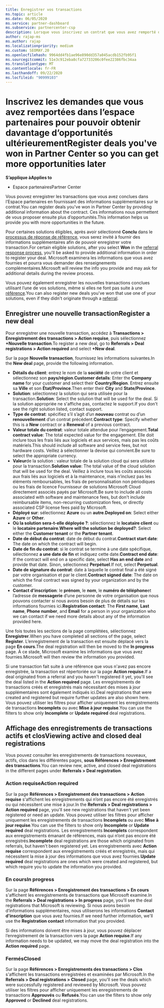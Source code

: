 ```yaml
---
title: Enregistrer vos transactions
ms.topic: article
ms.date: 06/05/2020
ms.service: partner-dashboard
ms.subservice: partnercenter-csp
description: Lorsque vous inscrivez un contrat que vous avez remporté dans l’espace partenaires, Microsoft vous offre plus d’opportunités à l’avenir.
author: rajap-ms
ms.author: rajap
ms.localizationpriority: medium
ms.custom: SEOMAY.20
ms.openlocfilehash: 9964dd4fb1ae96e890dd357a045acdb152fb95f1
ms.sourcegitcommit: 51e3c912eba8cfa72733206c0fee22386fbc34aa
ms.translationtype: MT
ms.contentlocale: fr-FR
ms.lasthandoff: 09/22/2020
ms.locfileid: "90999103"
---
```

# <a name="register-deals-youve-won-in-partner-center-so-you-can-get-more-opportunities-later"></a><span data-ttu-id="27b9d-103">Inscrivez les demandes que vous avez remportées dans l’espace partenaires pour pouvoir obtenir davantage d’opportunités ultérieurement</span><span class="sxs-lookup"><span data-stu-id="27b9d-103">Register deals you've won in Partner Center so you can get more opportunities later</span></span>

<span data-ttu-id="27b9d-104">**S’applique à**</span><span class="sxs-lookup"><span data-stu-id="27b9d-104">**Applies to**</span></span>

- <span data-ttu-id="27b9d-105">Espace partenaires</span><span class="sxs-lookup"><span data-stu-id="27b9d-105">Partner Center</span></span>

<span data-ttu-id="27b9d-106">Vous pouvez enregistrer les transactions que vous avez conclues dans l’Espace partenaires en fournissant des informations supplémentaires sur le contrat.</span><span class="sxs-lookup"><span data-stu-id="27b9d-106">You can register deals you've won in Partner Center by providing additional information about the contract.</span></span> <span data-ttu-id="27b9d-107">Ces informations nous permettent de vous proposer ensuite plus d’opportunités.</span><span class="sxs-lookup"><span data-stu-id="27b9d-107">This information helps us provide you with more opportunities in the future.</span></span>

<span data-ttu-id="27b9d-108">Pour certaines solutions éligibles, après avoir sélectionné **Conclu** dans le [processus de réponse de référence](manage-leads.md), vous serez invité à fournir des informations supplémentaires afin de pouvoir enregistrer votre transaction.</span><span class="sxs-lookup"><span data-stu-id="27b9d-108">For certain eligible solutions, after you select **Won** in the [referral response process](manage-leads.md), you'll be asked to provide additional information in order to register your deal.</span></span> <span data-ttu-id="27b9d-109">Microsoft examinera les informations que vous avez fournies et pourra vous demander des renseignements complémentaires.</span><span class="sxs-lookup"><span data-stu-id="27b9d-109">Microsoft will review the info you provide and may ask for additional details during the review process.</span></span>

<span data-ttu-id="27b9d-110">Vous pouvez également enregistrer les nouvelles transactions conclues utilisant l’une de vos solutions, même si elles ne font pas suite à une [référence](referrals.md).</span><span class="sxs-lookup"><span data-stu-id="27b9d-110">You can also register new deals you've won that use one of your solutions, even if they didn't originate through a [referral](referrals.md).</span></span> 

## <a name="register-a-new-deal"></a><span data-ttu-id="27b9d-111">Enregistrer une nouvelle transaction</span><span class="sxs-lookup"><span data-stu-id="27b9d-111">Register a new deal</span></span>

<span data-ttu-id="27b9d-112">Pour enregistrer une nouvelle transaction, accédez à **Transactions > Enregistrement des transactions > Action requise**, puis sélectionnez **+Nouvelle transaction**.</span><span class="sxs-lookup"><span data-stu-id="27b9d-112">To register a new deal, go to **Referrals > Deal registrations > Action required** and select **+New deal**.</span></span>

<span data-ttu-id="27b9d-113">Sur la page **Nouvelle transaction**, fournissez les informations suivantes.</span><span class="sxs-lookup"><span data-stu-id="27b9d-113">In the **New deal** page, provide the following information.</span></span>

- <span data-ttu-id="27b9d-114">**Détails du client**: entrez le nom de la **société** de votre client et sélectionnez son **pays/région**.</span><span class="sxs-lookup"><span data-stu-id="27b9d-114">**Customer details**: Enter the **Company name** for your customer and select their **Country/Region**.</span></span> <span data-ttu-id="27b9d-115">Entrez ensuite sa **Ville** et son **État/Province**.</span><span class="sxs-lookup"><span data-stu-id="27b9d-115">Then enter their **City** and **State/Province**.</span></span>
- <span data-ttu-id="27b9d-116">**Solution**: sélectionnez la solution qui sera utilisée pour la transaction.</span><span class="sxs-lookup"><span data-stu-id="27b9d-116">**Solution**: Select the solution that will be used for the deal.</span></span> <span data-ttu-id="27b9d-117">Si la solution appropriée ne s'affiche pas, contactez le support.</span><span class="sxs-lookup"><span data-stu-id="27b9d-117">If you don't see the right solution listed, contact support.</span></span>
- <span data-ttu-id="27b9d-118">**Type de contrat**: spécifiez s’il s’agit d’un **nouveau** contrat ou d’un **renouvellement** d’un contrat précédent.</span><span class="sxs-lookup"><span data-stu-id="27b9d-118">**Contract type**: Specify whether this is a **New** contract or a **Renewal** of a previous contract.</span></span>
- <span data-ttu-id="27b9d-119">**Valeur totale du contrat**: valeur totale attendue pour l’engagement.</span><span class="sxs-lookup"><span data-stu-id="27b9d-119">**Total contract value**: The total expected value for the engagement.</span></span> <span data-ttu-id="27b9d-120">Elle doit inclure tous les frais liés aux logiciels et aux services, mais pas les coûts matériels.</span><span class="sxs-lookup"><span data-stu-id="27b9d-120">This should include all software and service fees, but not hardware costs.</span></span> <span data-ttu-id="27b9d-121">Veillez à sélectionner la devise qui convient.</span><span class="sxs-lookup"><span data-stu-id="27b9d-121">Be sure to select the appropriate currency.</span></span>
- <span data-ttu-id="27b9d-122">**Valeur**de la solution : valeur totale de la solution cloud qui sera utilisée pour la transaction.</span><span class="sxs-lookup"><span data-stu-id="27b9d-122">**Solution value**: The total value of the cloud solution that will be used for the deal.</span></span> <span data-ttu-id="27b9d-123">Veillez à inclure tous les coûts associés aux frais liés aux logiciels et à la maintenance, mais n’incluez pas les éléments remboursables, les frais de personnalisation non périodiques ou les frais de licence Fournisseur de solutions Microsoft Cloud directement associés payés par Microsoft.</span><span class="sxs-lookup"><span data-stu-id="27b9d-123">Be sure to include all costs associated with software and maintenance fees, but don't include reimbursable items, non-recurring customization fees, or directly associated CSP license fees paid by Microsoft.</span></span>
- <span data-ttu-id="27b9d-124">**Déployé sur**: sélectionnez **Azure** ou un **autre**.</span><span class="sxs-lookup"><span data-stu-id="27b9d-124">**Deployed on**: Select either **Azure** or **Other**.</span></span>
- <span data-ttu-id="27b9d-125">**Où la solution sera-t-elle déployée ?**: sélectionnez le **locataire client** ou le **locataire partenaire**.</span><span class="sxs-lookup"><span data-stu-id="27b9d-125">**Where will the solution be deployed?**: Select either the **Customer tenant** or the **Partner tenant**.</span></span>
- <span data-ttu-id="27b9d-126">**Date de début du contrat**: date de début du contrat.</span><span class="sxs-lookup"><span data-stu-id="27b9d-126">**Contract start date**: The date on which the contract will begin.</span></span>
- <span data-ttu-id="27b9d-127">**Date de fin du contrat**: si le contrat se termine à une date spécifique, sélectionnez **a une date de fin** et indiquez cette date.</span><span class="sxs-lookup"><span data-stu-id="27b9d-127">**Contract end date**: If the contract will end on a specific date, select **Has an end date** and provide that date.</span></span> <span data-ttu-id="27b9d-128">Sinon, sélectionnez **Perpétuel**.</span><span class="sxs-lookup"><span data-stu-id="27b9d-128">If not, select **Perpetual**.</span></span>
- <span data-ttu-id="27b9d-129">**Date de signature du contrat**: date à laquelle le contrat final a été signé par votre organisation et par le client.</span><span class="sxs-lookup"><span data-stu-id="27b9d-129">**Contract signed date**: The date on which the final contract was signed by your organization and by the customer.</span></span>
- <span data-ttu-id="27b9d-130">**Contact d’inscription**: le **prénom**, le **nom**, le **numéro de téléphone**et l’adresse de **messagerie** d’une personne de votre organisation que nous pouvons contacter si nous avons besoin de plus de détails sur les informations fournies ici.</span><span class="sxs-lookup"><span data-stu-id="27b9d-130">**Registration contact**: The **First name**, **Last name**, **Phone number**, and **Email** for a person in your organization who we can contact if we need more details about any of the information provided here.</span></span>

<span data-ttu-id="27b9d-131">Une fois toutes les sections de la page complétées, sélectionnez **Enregistrer**.</span><span class="sxs-lookup"><span data-stu-id="27b9d-131">When you have completed all sections of the page, select **Register**.</span></span> <span data-ttu-id="27b9d-132">L’enregistrement de la transaction est ensuite déplacé vers la page **En cours**.</span><span class="sxs-lookup"><span data-stu-id="27b9d-132">The deal registration will then be moved to the **In progress** page.</span></span> <span data-ttu-id="27b9d-133">À ce stade, Microsoft examine les informations que vous avez fournies.</span><span class="sxs-lookup"><span data-stu-id="27b9d-133">Microsoft will then review the information you provided.</span></span>

<span data-ttu-id="27b9d-134">Si une transaction fait suite à une référence que vous n'avez pas encore enregistrée, la transaction est répertoriée sur la page **Action requise**.</span><span class="sxs-lookup"><span data-stu-id="27b9d-134">If a deal originated from a referral and you haven't registered it yet, you'll see the deal listed in the **Action required** page.</span></span> <span data-ttu-id="27b9d-135">Les enregistrements de transactions créés et enregistrés mais nécessitant des mises à jour supplémentaires sont également indiqués ici.</span><span class="sxs-lookup"><span data-stu-id="27b9d-135">Deal registrations that were created and registered but require further updates are also shown here.</span></span> <span data-ttu-id="27b9d-136">Vous pouvez utiliser les filtres pour afficher uniquement les enregistrements de transactions **Incomplets** ou avec **Mise à jour requise**.</span><span class="sxs-lookup"><span data-stu-id="27b9d-136">You can use the filters to show only **Incomplete** or **Update required** deal registrations.</span></span>

## <a name="viewing-active-and-closed-deal-registrations"></a><span data-ttu-id="27b9d-137">Affichage des enregistrements de transactions actifs et clos</span><span class="sxs-lookup"><span data-stu-id="27b9d-137">Viewing active and closed deal registrations</span></span>

<span data-ttu-id="27b9d-138">Vous pouvez consulter les enregistrements de transactions nouveaux, actifs, clos dans les différentes pages, **sous Références > Enregistrement des transactions**.</span><span class="sxs-lookup"><span data-stu-id="27b9d-138">You can review new, active, and closed deal registrations in the different pages under **Referrals > Deal registration**.</span></span>

### <a name="action-required"></a><span data-ttu-id="27b9d-139">Action requise</span><span class="sxs-lookup"><span data-stu-id="27b9d-139">Action required</span></span>

<span data-ttu-id="27b9d-140">Sur la page **Références > Enregistrement des transactions > Action requise** s'affichent les enregistrements qui n’ont pas encore été enregistrés ou qui nécessitent une mise à jour.</span><span class="sxs-lookup"><span data-stu-id="27b9d-140">In the **Referrals > Deal registrations > Action required** page, you'll see new registrations that haven't yet been registered or need an update.</span></span> <span data-ttu-id="27b9d-141">Vous pouvez utiliser les filtres pour afficher uniquement les enregistrements de transactions **Incomplets** ou avec **Mise à jour requise**.</span><span class="sxs-lookup"><span data-stu-id="27b9d-141">You can use the filters to show only **Incomplete** or **Update required** deal registrations.</span></span> <span data-ttu-id="27b9d-142">Les enregistrements **Incomplets** correspondent aux enregistrements émanant de références, mais qui n’ont pas encore été enregistrés.</span><span class="sxs-lookup"><span data-stu-id="27b9d-142">**Incomplete** deal registrations are those which originated from referrals, but haven't been registered yet.</span></span> <span data-ttu-id="27b9d-143">Les enregistrements avec **Action requise** correspondent aux enregistrements créés et enregistrés, mais qui nécessitent la mise à jour des informations que vous avez fournies.</span><span class="sxs-lookup"><span data-stu-id="27b9d-143">**Update required** deal registrations are ones which were created and registered, but which require you to update the information you provided.</span></span>

### <a name="in-progress"></a><span data-ttu-id="27b9d-144">En cours</span><span class="sxs-lookup"><span data-stu-id="27b9d-144">In progress</span></span>

<span data-ttu-id="27b9d-145">Sur la page **Références > Enregistrement des transactions > En cours** s'affichent les enregistrements de transactions que Microsoft examine.</span><span class="sxs-lookup"><span data-stu-id="27b9d-145">In the **Referrals > Deal registrations > In progress** page, you'll see the deal registrations that Microsoft is reviewing.</span></span> <span data-ttu-id="27b9d-146">Si nous avons besoin d’informations supplémentaires, nous utiliserons les informations **Contact d'inscription** que vous avez fournies.</span><span class="sxs-lookup"><span data-stu-id="27b9d-146">If we need further information, we'll use the **Registration contact** information that you provided.</span></span>

<span data-ttu-id="27b9d-147">Si des informations doivent être mises à jour, vous pouvez déplacer l’enregistrement de la transaction vers la page **Action requise**.</span><span class="sxs-lookup"><span data-stu-id="27b9d-147">If any information needs to be updated, we may move the deal registration into the **Action required** page.</span></span>

### <a name="closed"></a><span data-ttu-id="27b9d-148">Fermés</span><span class="sxs-lookup"><span data-stu-id="27b9d-148">Closed</span></span>

<span data-ttu-id="27b9d-149">Sur la page **Références > Enregistrements des transactions > Clos** s'affichent les transactions enregistrées et examinées par Microsoft.</span><span class="sxs-lookup"><span data-stu-id="27b9d-149">In the **Referrals > Deal registrations > Closed** page, you'll see the deals which were successfully registered and reviewed by Microsoft.</span></span> <span data-ttu-id="27b9d-150">Vous pouvez utiliser les filtres pour afficher uniquement les enregistrements de transactions **Approuvés** ou **Refusés**.</span><span class="sxs-lookup"><span data-stu-id="27b9d-150">You can use the filters to show only **Approved** or **Declined** deal registrations.</span></span>
